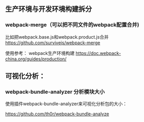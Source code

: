 ## 生产环境与开发环境构建拆分
### webpack-merge（可以把不同文件的webpack配置合并)

比如把webpack.base.js和webpack.product.js合并
https://github.com/survivejs/webpack-merge

使用参考：
webpack生产环境构建
https://doc.webpack-china.org/guides/production/

## 可视化分析：
### webpack-bundle-analyzer 分析模块大小

使用插件webpack-bundle-analyzer来可视化分析包的大小：

https://github.com/th0r/webpack-bundle-analyze

